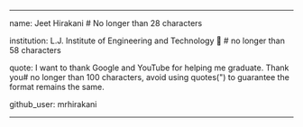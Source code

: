 


---

name: Jeet Hirakani # No longer than 28 characters

institution: L.J. Institute of Engineering and Technology 🚩 # no longer than 58 characters

quote: I want to thank Google and YouTube for helping me graduate. Thank you# no longer than 100 characters, avoid using quotes(") to guarantee the format remains the same.

github_user: mrhirakani

---

